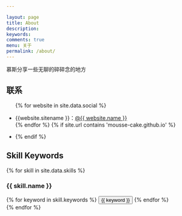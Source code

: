 ```yaml
---

layout: page
title: About
description: 
keywords: 
comments: true
menu: 关于
permalink: /about/
---
```


慕斯分享一些无聊的碎碎念的地方

## 联系

<ul>

{% for website in site.data.social %}
<li>{{website.sitename }}：<a href="{{ website.url }}" target="_blank">@{{ website.name }}</a></li>
{% endfor %}
{% if site.url contains 'mousse-cake.github.io' %}
<li>

{% endif %}
</ul>


## Skill Keywords

{% for skill in site.data.skills %}
### {{ skill.name }}
<div class="btn-inline">
{% for keyword in skill.keywords %}
<button class="btn btn-outline" type="button">{{ keyword }}</button>
{% endfor %}
</div>
{% endfor %}
